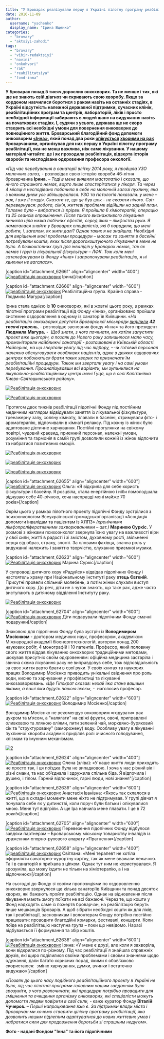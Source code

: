 ```yaml
---
title: "У Броварах реалізували першу в Україні пілотну програму реабілітації онкохворих"
date: 2016-11-09
author: 
  username: "yschenko"
  display_name: "Ірина Ющенко"
categories: 
  - "brovary"
  - "aktsiyi-zahodi"
tags: 
  - "brovary"
  - "vibir-redaktsiyi"
  - "novini"
  - "onkohvori"
  - "rak"
  - "reabilitatsiya"
  - "fond-inna"
---
```


**У Броварах понад 5 тисяч дорослих онкохворих. Та не менше і тих, які ще не знають свій діагноз чи скривають свою хворобу. Якщо за кордоном навчилися боротися з раком навіть на останніх стадіях, в Україні відсутність належної державної підтримки, сучасних клінік, реабілітаційних програм та центрів, лабораторій, ліків і просто необхідної інформації забирають в людей шанс на видужання навіть на початкових стадіях. І, судячи з усього, держава ще не скоро створить всі необхідні умови для повернення онкохворих до повноцінного життя. Броварський благодійний фонд допомоги онкохворим [«Інна»](http://fond-inna.org/o-nas.html), який понад два роки [опікується](https://mpz.brovary.org/brovarskyj-blagodijnyj-fond-inna-dopomagaye-onkohvorym-borotys-zi-smertelnoyu-nedugoyu/) [хворими на рак](https://mpz.brovary.org/blagodijnyj-fond-dopomogy-onkohvorym-inna-konsoliduye-brovarchan-u-borotbi-proty-raku-shho-utylizuye-suspilstvo/) броварчанами, організував для них першу в Україні пілотну програму реабілітації, яка не менш важлива, ніж саме лікування. У нашому матеріалі читайте: де і як проходила реабілітація, відверта історія хвороби та несподіване одкровення професора онкології.**

_«Під час перебування в санаторії влітку 2014 року, я пройшла УЗО молочних залоз,_ \- розповідає свою історію хвороби 46-літня броварчанка **Ірина.** _– Тоді в мене виявили мастопатію і сказали, що нічого страшного немає, варто лише спостерігатися у лікаря. Та через 4 місяці я несподівано побачила в себе на молочній залозі_ _пухлину, яка з кожним днем усе збільшувалася. УЗО та гістологія показали: у мене – рак, і вже ІІ стадія. Сказати те, що це був шок – не сказати нічого. Світ перевернувся: робота, сім’я, життєві проблеми відійшли на задній план. Головне було – вибратися із прірви. Я пройшла 6 хіміотерапій, операцію та 25 сеансів опромінення. Після такого виснажливого лікування виникла ціла низка побічних ефектів, серед яких – лімфостаз руки. Я намагалася знайти у Броварах спеціалістів, які б порадили, що мені робити, і, загалом, як жити далі? Однак таких я не знайшла. Необхідні для вирішення моєї проблеми процедури – масаж та заняття в басейні потребували коштів, яких після дорогокоштуючого лікування в мене не було. А безкоштовних груп для інвалідів у Броварах немає, так як немає і груп із лікувальної фізкультури – ЛФК. Тож коли мені зателефонували із Фонду «Інна» і запропонували реабілітацію, я ні хвилини не вагалася»._

\[caption id="attachment\_62661" align="aligncenter" width="400"\][![реабілітація онкохворих](https://mpz.brovary.org/wp-content/uploads/2016/11/23f.jpg)](https://mpz.brovary.org/wp-content/uploads/2016/11/23f.jpg) Ірина\[/caption\]

\[caption id="attachment\_62666" align="aligncenter" width="600"\][![реабілітація онкохворих](https://mpz.brovary.org/wp-content/uploads/2016/11/3k.jpg)](https://mpz.brovary.org/wp-content/uploads/2016/11/3k.jpg) Реабілітаційна група. Крайня справа - Людмила Магура\[/caption\]

Ірина стала однією із **10** онкохворих, які в жовтні цього року, в рамках пілотної програми реабілітації від Фонду «Інна», організовано пройшли системне оздоровлення в одному із санаторіїв Київщини. «_На реабілітацію онкохворих депутати Броварської міськради [виділили](https://mpz.brovary.org/18-ta-sesiya-brovarskoyi-miskoyi-rady-rishennya-pryjmaye-sformovana-bilshist-hto-proty/)_ **_42 тисячі гривень_**, - розповідає засновник фонду «Інна» та його президент **Людмила** **Магура.** -  _Щоб знати, з чого починати, ми хотіли запустити проект вже цьогоріч, а позаяк до Нового року залишилося мало часу, промоніторили найближчі санаторії - розташовані в Київській області. Найперше, на що звертали увагу під час відбору, – чи готовий персонал належно обслуговувати особливих пацієнтів, адже в деяких оздоровчих центрах побоюються брати таких хворих та призначати їм реабілітаційні процедури. Також ми звертали увагу і на самі умови перебування. Проаналізувавши всі варіанти, ми зупинилися на лікувально-реабілітаційному центрі імені Гуца, що в селі Капітанівка Києво-Святошинського району»._

[![Реабілітація онкохворих](https://mpz.brovary.org/wp-content/uploads/2016/11/SAM_8329.jpg)](https://mpz.brovary.org/wp-content/uploads/2016/11/SAM_8329.jpg)

[![Реабілітація онкохворих](https://mpz.brovary.org/wp-content/uploads/2016/11/SAM_8331.jpg)](https://mpz.brovary.org/wp-content/uploads/2016/11/SAM_8331.jpg)

Протягом двох тижнів реабілітації підопічні Фонду під постійним медичним наглядом відвідували заняття із лікувальної фізкультури, тренажерну залу, соляну кімнату, плавали в басейні, отримували фіто- і ароматерапію, відпочивали в кімнаті релаксу. Під кожну із жінок було адаптоване дієтичне харчування. Постійні прогулянки на свіжому повітрі, чудовий краєвид, приємний персонал, належні умови, розуміння та гармонія в самій групі дозволили кожній із жінок відпочити та набратися позитивних емоцій.

[![Реабілітація онкохворих](https://mpz.brovary.org/wp-content/uploads/2016/11/SAM_8357.jpg)](https://mpz.brovary.org/wp-content/uploads/2016/11/SAM_8357.jpg)

[![реабілітація онкохворих](https://mpz.brovary.org/wp-content/uploads/2016/11/3j.jpg)](https://mpz.brovary.org/wp-content/uploads/2016/11/3j.jpg)

[![реабілітація онкохворих](https://mpz.brovary.org/wp-content/uploads/2016/11/3ts.jpg)](https://mpz.brovary.org/wp-content/uploads/2016/11/3ts.jpg)

\[caption id="attachment\_62655" align="aligncenter" width="600"\][![реабілітація онкохворих](https://mpz.brovary.org/wp-content/uploads/2016/11/SAM_8354.jpg)](https://mpz.brovary.org/wp-content/uploads/2016/11/SAM_8354.jpg) Ольга: «Я відкрила для себе користь фізкультури і басейну. Я розцвіла, стала енергійною і ніби помолодшала: відчуваю себе 40-річною, хоча насправді мені майже 70 років»\[/caption\]

Окрім цього у рамках пілотного проекту підопічні Фонду зустрілися з психоонкологом Всеукраїнської громадської організації «Асоціація допомоги інвалідам та пацієнтам із ХЛПЗ» _(хронічними лімфопроліферативними захворюваннями – авт.)_ **Мариною Суркіс.** У розмові з жінками психоонколог звернула їхню увагу на важливості віри у свої сили, житті в радості і зі змістом, духовному рості, звільненні серця від образ, страху, злості. За словами фахівця, значна роль у видужанні належить і заняттю творчістю, слуханню приємної музики.

\[caption id="attachment\_62623" align="aligncenter" width="600"\][![Реабілітація онкохворих](https://mpz.brovary.org/wp-content/uploads/2016/11/21-1.jpg)](https://mpz.brovary.org/wp-content/uploads/2016/11/21-1.jpg) Марина Суркіс\[/caption\]

У супроводі дитячого хору «Радуйся» відвідав підопічних Фонду і настоятель храму при Національному інституті раку **отець Євгеній**. Присутні провели спільний молебень, а потім жінки слухали виступ дитячого хору. До речі, діти не з чуток знають, що таке рак, адже часто виступають в дитячому відділенні Інституту раку.

[![Реабілітація онкохворих](https://mpz.brovary.org/wp-content/uploads/2016/11/7ch.jpg)](https://mpz.brovary.org/wp-content/uploads/2016/11/7ch.jpg)

\[caption id="attachment\_62704" align="aligncenter" width="600"\][![Реабілітація онкохворих](https://mpz.brovary.org/wp-content/uploads/2016/11/7f.jpg)](https://mpz.brovary.org/wp-content/uploads/2016/11/7f.jpg) Діти подарували підопічним Фонду смачні подарунки\[/caption\]

Знаковою для підопічних Фонду була зустріч із **Володимиром Мосієнком** - доктором медичних наук, професором, академіком Міжнародної академії біоенерготехнологій, автором понад 200 наукових робіт, 4 монографій і 10 патентів. Професор, який половину свого життя віддав лікуванню онкохворих традиційними методами, шокував присутніх своїм одкровенням: офіційна медицина застаріла і звична схема лікування раку не виправдовує себе, тож відповідальність за своє життя варто брати в свої руки. У своїх книгах та наукових працях Володимир Мосієнко приводить унікальні свідчення про роль води, кисню та харчування у профілактиці та лікуванні онкозахворювань. _«Ще Гіпократ сказав: нехай їжа стане вашими ліками, а ваші ліки будуть вашою їжею»,_ -  наголосив професор.

\[caption id="attachment\_62622" align="aligncenter" width="600"\][![Реабілітація онкохворих](https://mpz.brovary.org/wp-content/uploads/2016/11/20.jpg)](https://mpz.brovary.org/wp-content/uploads/2016/11/20.jpg) Володимир Мосієнко\[/caption\]

Володимир Мосієнко не рекомендує онкохворим «годувати» рак цукром та м’ясом, а "налягати" на свіжі фрукти, овочі, приправлені оливковою та лляною оліями, пити зелений чай, морквяно-буряковий сік та "структуровану" (заморожену) воду. Особливу увагу в лікуванні пухлинної хвороби академік приділяє ролі очисного голодування, клізмам та імунним механізмам.

[![2](https://mpz.brovary.org/wp-content/uploads/2016/11/2-3.jpg)](https://mpz.brovary.org/wp-content/uploads/2016/11/2-3.jpg)

\[caption id="attachment\_62624" align="aligncenter" width="400"\][![Реабілітація онкохворих](https://mpz.brovary.org/wp-content/uploads/2016/11/14914664_1099963916783517_644924022_n.jpg)](https://mpz.brovary.org/wp-content/uploads/2016/11/14914664_1099963916783517_644924022_n.jpg) Олена (зліва): «У наше життя люди приходять не просто так, і ця поїздка була не випадковою. І хоча у нас різний вік і різні смаки, та нас об’єднала і здружила спільна біда. Я відпочила і душею, і тілом. Гарний відпочинок, гарні люди, нові знання"\[/caption\]

\[caption id="attachment\_62639" align="aligncenter" width="600"\][![Реабілітація онкохворих](https://mpz.brovary.org/wp-content/uploads/2016/11/SAM_8384.jpg)](https://mpz.brovary.org/wp-content/uploads/2016/11/SAM_8384.jpg) Анастасія Іванівна: «Якось так склалося в житті, що в складні моменти мене ніхто не підтримував. У групі дівчат я почувала себе як у дитинстві, коли поруч були батьки і опікувалися мною. Мене тут відігріли. А ще Іра навчила мене плавати. І це в 72 роки!»\[/caption\]

\[caption id="attachment\_62705" align="aligncenter" width="600"\][![Реабілітація онкохворих](https://mpz.brovary.org/wp-content/uploads/2016/11/7ya.jpg)](https://mpz.brovary.org/wp-content/uploads/2016/11/7ya.jpg) Перевезення підопічних Фонду відбулося завдяки партнерам – Броварському міському товариству інвалідів із ураженням опорно-рухового апарату «Прагнення»\[/caption\]

\[caption id="attachment\_62658" align="aligncenter" width="400"\][![реабілітація онкохворих](https://mpz.brovary.org/wp-content/uploads/2016/11/1ya.jpg)](https://mpz.brovary.org/wp-content/uploads/2016/11/1ya.jpg) Світлана: «Мені терапевт не хотіла оформляти санаторно-курортну картку, так як мене вважали лежачою. Та і в санаторій я приїхала з ціпком. Однак тут ним не користувалася. Я зрозуміла, що можу їздити не тільки на хіміотерапію, а і на відпочинок»\[/caption\]

На сьогодні до Фонду зі своїми пропозиціями по оздоровленню онкохворих звернулося ще кілька санаторіїв Київщини та понад десяток хворих, які бажають пройти реабілітацію. Однак на відновлення після лікування мають змогу поїхати не всі бажаючі. Через те, що кошти у Фонд надходять саме із пожертв броварчан, на реабілітацію беруть лише мешканців Броварів. А щоб зібрати необхідні кошти як для ліків, так і реабілітації, засновникам і волонтерам Фонду потрібно постійно працювати: проводити благодійні ярмарки, фестивалі, концерти. Коли поїде на реабілітацію наступна група – поки що невідомо. Наразі відбувається її формування та збір коштів.

\[caption id="attachment\_62638" align="aligncenter" width="600"\][![Реабілітація онкохворих](https://mpz.brovary.org/wp-content/uploads/2016/11/SAM_8380.jpg)](https://mpz.brovary.org/wp-content/uploads/2016/11/SAM_8380.jpg) Ірина: «У мене є друзі, але коли я захворіла, вони відкрилися по-різному. Під час реабілітації я знайшла справжніх друзів, які щиро поділилися своїми проблемами і своїми знаннями щодо одужання, дали багато корисних порад, якими я обов’язково скористаюся:  зміню харчування, думки, вчинки і остаточно видужаю»\[/caption\]

_«Позаяк до цього часу подібного реабілітаційного проекту в Україні не було, під час пілотної програми головним нашим завданням було зрозуміти, з чого розпочинати, які процедури потрібно проводити для зміцнення та очищення організму онкохворих, які спеціалісти можуть допомогти людям повірити в свої сили, -_ каже куратор Фонду **Віталій Чучеров.** – _Перші напрацювання вже є. За підтримки влади міста і броварчан ми хочемо створити цілісну програму реабілітації, яка дозволить нашим підлеглим адаптуватися до нових життєвих умов і набратися сили для продовження боротьби зі страшним недугом»._ 

**Фото - надані Фондом "Інна" та його підопічними**
